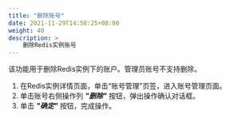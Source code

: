 ```yaml
---
title: "删除账号"
date: 2021-11-29T14:58:25+08:00
weight: 40
description: >
    删除Redis实例账号
---
```


该功能用于删除Redis实例下的账户。管理员账号不支持删除。

1. 在Redis实例详情页面，单击“账号管理”页签，进入账号管理页面。
2. 单击账号右侧操作列 **_"删除"_** 按钮，弹出操作确认对话框。
3. 单击 **_"确定"_** 按钮，完成操作。